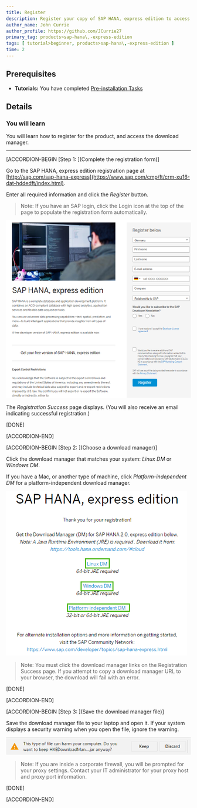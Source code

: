 ```yaml
---
title: Register
description: Register your copy of SAP HANA, express edition to access the download manager.
author_name: John Currie
author_profile: https://github.com/JCurrie27
primary_tag: products>sap-hana\,-express-edition
tags: [ tutorial>beginner, products>sap-hana\,-express-edition ]
time: 2
---
```


<!-- loio05993a86616940d5a3eb52589d1aa834 -->

## Prerequisites
 - **Tutorials:** You have completed [Pre-installation Tasks](https://developers.sap.com/tutorials/hxe-ua-installing-vm-image.html)

## Details
### You will learn
You will learn how to register for the product, and access the download manager.

---

[ACCORDION-BEGIN [Step 1: ](Complete the registration form)]

Go to the SAP HANA, express edition registration page at [http://sap.com/sap-hana-express](https://www.sap.com/cmp/ft/crm-xu16-dat-hddedft/index.html).

Enter all required information and click the *Register* button.

> Note:
> If you have an SAP login, click the Login icon at the top of the page to populate the registration form automatically.
> 
> 

![HXE_register_1](HXE_register_1.png)

The *Registration Success* page displays. (You will also receive an email indicating successful registration.)

[DONE]

[ACCORDION-END]

[ACCORDION-BEGIN [Step 2: ](Choose a download manager)]

Click the download manager that matches your system: *Linux DM* or *Windows DM*.

If you have a Mac, or another type of machine, click *Platform-independent DM* for a platform-independent download manager.

![HXE_register_success_rev031_2](HXE_register_success_rev031_2.png)

> Note:
> You must click the download manager links on the Registration Success page. If you attempt to copy a download manager URL to your browser, the download will fail with an error.
> 
> 

[DONE]

[ACCORDION-END]

[ACCORDION-BEGIN [Step 3: ](Save the download manager file)]

Save the download manager file to your laptop and open it. If your system displays a security warning when you open the file, ignore the warning.

![Download_Warning_0](Download_Warning_0.png)

> Note:
> If you are inside a corporate firewall, you will be prompted for your proxy settings. Contact your IT administrator for your proxy host and proxy port information.
> 
> 

[DONE]

[ACCORDION-END]



